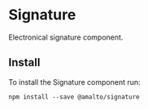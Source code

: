 # Signature

Electronical signature component.

## Install
To install the Signature component run:
```terminal
npm install --save @amalto/signature
```